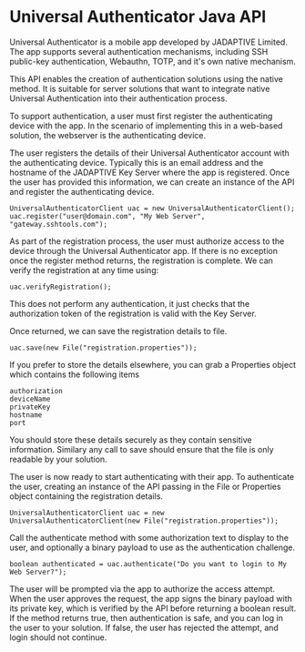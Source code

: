 # Universal Authenticator Java API
Universal Authenticator is a mobile app developed by JADAPTIVE Limited. The app supports several authentication mechanisms, including SSH public-key authentication, Webauthn, TOTP, and it's own native mechanism. 

This API enables the creation of authentication solutions using the native method. It is suitable for server solutions that want to integrate native Universal Authentication into their authentication process. 

To support authentication, a user must first register the authenticating device with the app. In the scenario of implementing this in a web-based solution, the webserver is the authenticating device. 

The user registers the details of their Universal Authenticator account with the authenticating device. Typically this is an email address and the hostname of the JADAPTIVE Key Server where the app is registered. Once the user has provided this information, we can create an instance of the API and register the authenticating device.

```
UniversalAuthenticatorClient uac = new UniversalAuthenticatorClient();
uac.register("user@domain.com", "My Web Server", "gateway.sshtools.com");
```

As part of the registration process, the user must authorize access to the device through the Universal Authenticator app. If there is no exception once the register method returns, the registration is complete. We can verify the registration at any time using:

```
uac.verifyRegistration();
```

This does not perform any authentication, it just checks that the authorization token of the registration is valid with the Key Server.

Once returned, we can save the registration details to file.

```
uac.save(new File("registration.properties"));
```

If you prefer to store the details elsewhere, you can grab a Properties object which contains the following items

```username
authorization
deviceName
privateKey
hostname
port
```

You should store these details securely as they contain sensitive information. Similary any call to save should ensure that the file is only readable by your solution.

The user is now ready to start authenticating with their app. To authenticate the user, creating an instance of the API passing in the File or Properties object containing the registration details.

```
UniversalAuthenticatorClient uac = new UniversalAuthenticatorClient(new File("registration.properties"));
```

Call the authenticate method with some authorization text to display to the user, and optionally a binary payload to use as the authentication challenge. 

```
boolean authenticated = uac.authenticate("Do you want to login to My Web Server?");
```

The user will be prompted via the app to authorize the access attempt. When the user approves the request, the app signs the binary payload with its private key, which is verified by the API before returning a boolean result. If the method returns true, then authentication is safe, and you can log in the user to your solution. If false, the user has rejected the attempt, and login should not continue.


